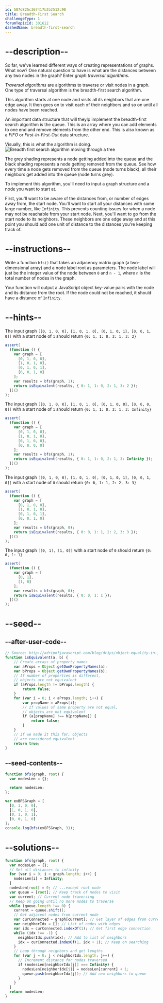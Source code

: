 ```yaml
---
id: 587d825c367417b2b2512c90
title: Breadth-First Search
challengeType: 1
forumTopicId: 301622
dashedName: breadth-first-search
---
```


# --description--

So far, we've learned different ways of creating representations of graphs. What now? One natural question to have is what are the distances between any two nodes in the graph? Enter <dfn>graph traversal algorithms</dfn>.

<dfn>Traversal algorithms</dfn> are algorithms to traverse or visit nodes in a graph. One type of traversal algorithm is the breadth-first search algorithm.

This algorithm starts at one node and visits all its neighbors that are one edge away. It then goes on to visit each of their neighbors and so on until all nodes have been reached.

An important data structure that will theylp implement the breadth-first search algorithm is the queue. This is an array where you can add elements to one end and remove elements from the other end. This is also known as a <dfn>FIFO</dfn> or <dfn>First-In-First-Out</dfn> data structure.

Visually, this is what the algorithm is doing. ![Breadth first search algorithm moving through a tree](https://camo.githubusercontent.com/2f57e6239884a1a03402912f13c49555dec76d06/68747470733a2f2f75706c6f61642e77696b696d656469612e6f72672f77696b6970656469612f636f6d6d6f6e732f342f34362f416e696d617465645f4246532e676966)

The grey shading represents a node getting added into the queue and the black shading represents a node getting removed from the queue. See how every time a node gets removed from the queue (node turns black), all their neighbors get added into the queue (node turns grey).

To implement this algorithm, you'll need to input a graph structure and a node you want to start at.

First, you'll want to be aware of the distances from, or number of edges away from, the start node. You'll want to start all your distances with some large number, like `Infinity`. This prevents counting issues for when a node may not be reachable from your start node. Next, you'll want to go from the start node to its neighbors. These neighbors are one edge away and at this point you should add one unit of distance to the distances you're keeping track of.

# --instructions--

Write a function `bfs()` that takes an adjacency matrix graph (a two-dimensional array) and a node label root as parameters. The node label will just be the integer value of the node between `0` and `n - 1`, where `n` is the total number of nodes in the graph.

Your function will output a JavaScript object key-value pairs with the node and its distance from the root. If the node could not be reached, it should have a distance of `Infinity`.

# --hints--

The input graph `[[0, 1, 0, 0], [1, 0, 1, 0], [0, 1, 0, 1], [0, 0, 1, 0]]` with a start node of `1` should return `{0: 1, 1: 0, 2: 1, 3: 2}`

```js
assert(
  (function () {
    var graph = [
      [0, 1, 0, 0],
      [1, 0, 1, 0],
      [0, 1, 0, 1],
      [0, 0, 1, 0]
    ];
    var results = bfs(graph, 1);
    return isEquivalent(results, { 0: 1, 1: 0, 2: 1, 3: 2 });
  })()
);
```

The input graph `[[0, 1, 0, 0], [1, 0, 1, 0], [0, 1, 0, 0], [0, 0, 0, 0]]` with a start node of `1` should return `{0: 1, 1: 0, 2: 1, 3: Infinity}`

```js
assert(
  (function () {
    var graph = [
      [0, 1, 0, 0],
      [1, 0, 1, 0],
      [0, 1, 0, 0],
      [0, 0, 0, 0]
    ];
    var results = bfs(graph, 1);
    return isEquivalent(results, { 0: 1, 1: 0, 2: 1, 3: Infinity });
  })()
);
```

The input graph `[[0, 1, 0, 0], [1, 0, 1, 0], [0, 1, 0, 1], [0, 0, 1, 0]]` with a start node of `0` should return `{0: 0, 1: 1, 2: 2, 3: 3}`

```js
assert(
  (function () {
    var graph = [
      [0, 1, 0, 0],
      [1, 0, 1, 0],
      [0, 1, 0, 1],
      [0, 0, 1, 0]
    ];
    var results = bfs(graph, 0);
    return isEquivalent(results, { 0: 0, 1: 1, 2: 2, 3: 3 });
  })()
);
```

The input graph `[[0, 1], [1, 0]]` with a start node of `0` should return `{0: 0, 1: 1}`

```js
assert(
  (function () {
    var graph = [
      [0, 1],
      [1, 0]
    ];
    var results = bfs(graph, 0);
    return isEquivalent(results, { 0: 0, 1: 1 });
  })()
);
```

# --seed--

## --after-user-code--

```js
// Source: http://adripofjavascript.com/blog/drips/object-equality-in-javascript.html
function isEquivalent(a, b) {
    // Create arrays of property names
    var aProps = Object.getOwnPropertyNames(a);
    var bProps = Object.getOwnPropertyNames(b);
    // If number of properties is different,
    // objects are not equivalent
    if (aProps.length != bProps.length) {
        return false;
    }
    for (var i = 0; i < aProps.length; i++) {
        var propName = aProps[i];
        // If values of same property are not equal,
        // objects are not equivalent
        if (a[propName] !== b[propName]) {
            return false;
        }
    }
    // If we made it this far, objects
    // are considered equivalent
    return true;
}
```

## --seed-contents--

```js
function bfs(graph, root) {
  var nodesLen = {};

  return nodesLen;
};

var exBFSGraph = [
  [0, 1, 0, 0],
  [1, 0, 1, 0],
  [0, 1, 0, 1],
  [0, 0, 1, 0]
];
console.log(bfs(exBFSGraph, 3));
```

# --solutions--

```js
function bfs(graph, root) {
  var nodesLen = {};
  // Set all distances to infinity
  for (var i = 0; i < graph.length; i++) {
    nodesLen[i] = Infinity;
  }
  nodesLen[root] = 0; // ...except root node
  var queue = [root]; // Keep track of nodes to visit
  var current; // Current node traversing
  // Keep on going until no more nodes to traverse
  while (queue.length !== 0) {
    current = queue.shift();
    // Get adjacent nodes from current node
    var curConnected = graph[current]; // Get layer of edges from current
    var neighborIdx = []; // List of nodes with edges
    var idx = curConnected.indexOf(1); // Get first edge connection
    while (idx !== -1) {
      neighborIdx.push(idx); // Add to list of neighbors
      idx = curConnected.indexOf(1, idx + 1); // Keep on searching
    }
    // Loop through neighbors and get lengths
    for (var j = 0; j < neighborIdx.length; j++) {
      // Increment distance for nodes traversed
      if (nodesLen[neighborIdx[j]] === Infinity) {
        nodesLen[neighborIdx[j]] = nodesLen[current] + 1;
        queue.push(neighborIdx[j]); // Add new neighbors to queue
      }
    }
  }
  return nodesLen;
}
```

